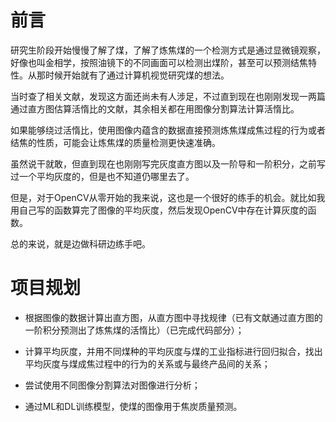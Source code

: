 # 前言

研究生阶段开始慢慢了解了煤，了解了炼焦煤的一个检测方式是通过显微镜观察，好像也叫金相学，按照油镜下的不同画面可以检测出煤阶，甚至可以预测结焦特性。从那时候开始就有了通过计算机视觉研究煤的想法。

当时查了相关文献，发现这方面还尚未有人涉足，不过直到现在也刚刚发现一两篇通过直方图估算活惰比的文献，其余相关都在用图像分割算法计算活惰比。

如果能够绕过活惰比，使用图像内蕴含的数据直接预测炼焦煤成焦过程的行为或者结焦的性质，可能会让炼焦煤的质量检测更快速准确。

虽然说干就敢，但直到现在也刚刚写完灰度直方图以及一阶导和一阶积分，之前写过一个平均灰度的，但是也不知道仍哪里去了。

但是，对于OpenCV从零开始的我来说，这也是一个很好的练手的机会。就比如我用自己写的函数算完了图像的平均灰度，然后发现OpenCV中存在计算灰度的函数。

总的来说，就是边做科研边练手吧。

# 项目规划

- 根据图像的数据计算出直方图，从直方图中寻找规律（已有文献通过直方图的一阶积分预测出了炼焦煤的活惰比）（已完成代码部分）；

- 计算平均灰度，并用不同煤种的平均灰度与煤的工业指标进行回归拟合，找出平均灰度与煤成焦过程中的行为的关系或与最终产品间的关系；

- 尝试使用不同图像分割算法对图像进行分析；

- 通过ML和DL训练模型，使煤的图像用于焦炭质量预测。

